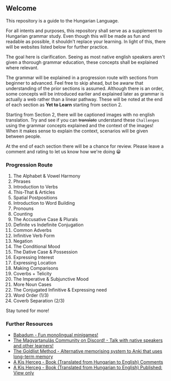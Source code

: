 ﻿## Welcome

This repository is a guide to the Hungarian Language.

For all intents and purposes, this repository shall serve as a supplement to Hungarian grammar study. Even though
this will be made as fun and readable as possible, it shouldn't replace your learning. In light of this, there will be
websites listed below for further practice.

The goal here is clarification. Seeing as most native english speakers aren't given a thorough grammar education, these concepts
shall be explained where relevant. 

The grammar will be explained in a progression route with sections from beginner to advanced. Feel free to skip ahead, but be awarw that understanding of the prior sections is assumed. Although there is an order, some concepts will be introduced earlier and explained later as grammar is actually a web rather than a linear pathway. These will be noted at the end of each section as **Yet to Learn** starting from section 2.

Starting from Section 2, there will be captioned images with no english translation. Try and see if you can ~~translate~~ understand these `Challenges` using the grammar concepts explained and the context of the images! When it makes sense to explain the context, scenarios will be given between people.

At the end of each section there will be a chance for review. Please leave a comment and rating to let us know how we're doing 😀

### Progression Route

1. The Alphabet & Vowel Harmony
2. Phrases
3. Introduction to Verbs
4. This-That & Articles
5. Spatial Postpositions
6. Introduction to Word Building
7. Pronouns
8. Counting
9. The Accusative Case & Plurals
10. Definite vs Indefinite Conjugation
11. Common Adverbs
12. Infinitive Verb Form
13. Negation
14. The Conditional Mood
15. The Dative Case & Possession
16. Expressing Interest
17. Expressing Location
18. Making Comparisons
19. Coverbs + Telicity
20. The Imperative & Subjunctive Mood
21. More Noun Cases
22. The Conjugated Infinitive & Expressing need
23. Word Order (1/3)
24. Coverb Separation (2/3)

Stay tuned for more!

### Further Resources

* [Babadum - Fun monolingual minigames!](https://babadum.com/)
* [The Magyartanulás Community on Discord! - Talk with native speakers and other learners!](https://discord.gg/eVPbcEc)
* [The Goldlist Method - Alternative memorising system to Anki that uses long-term memory](https://www.youtube.com/watch?v=Ixxq8moh4pg)
* [A Kis Herceg - Book (Translated from Hungarian to English) Comments](https://docs.google.com/spreadsheets/d/1klT2mr61jbPe0QKcvWCd306wKieV7OO1Px9b5OnWV70/edit?usp=sharing)
* [A Kis Herceg - Book (Translated from Hungarian to English) Published: View only](https://docs.google.com/spreadsheets/d/e/2PACX-1vSIcCaSGyLq7O7U3lEibLbkOWAcKZOys3ybksnxxQxtAtPOUYF7jg1Mvlb3QNv8umIR3XOpgSbkfm0w/pubhtml)